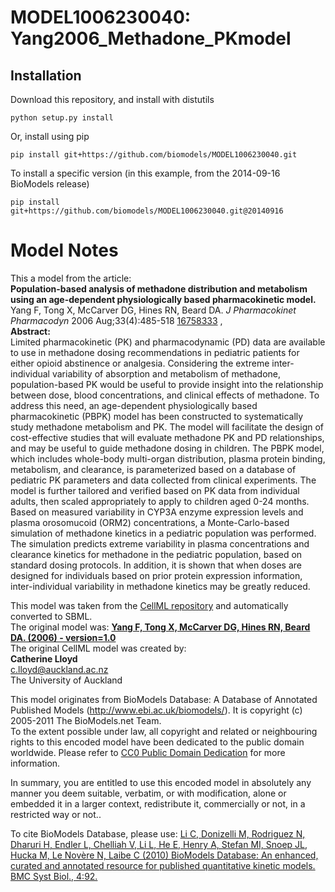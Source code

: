 # MODEL1006230040: Yang2006_Methadone_PKmodel

## Installation

Download this repository, and install with distutils

`python setup.py install`

Or, install using pip

`pip install git+https://github.com/biomodels/MODEL1006230040.git`

To install a specific version (in this example, from the 2014-09-16 BioModels release)

`pip install git+https://github.com/biomodels/MODEL1006230040.git@20140916`


# Model Notes


This a model from the article:  
**Population-based analysis of methadone distribution and metabolism using an age-dependent physiologically based pharmacokinetic model.**   
Yang F, Tong X, McCarver DG, Hines RN, Beard DA. _J Pharmacokinet Pharmacodyn_
2006 Aug;33(4):485-518 [16758333](http://www.ncbi.nlm.nih.gov/pubmed/16758333)
,  
**Abstract:**   
Limited pharmacokinetic (PK) and pharmacodynamic (PD) data are available to
use in methadone dosing recommendations in pediatric patients for either
opioid abstinence or analgesia. Considering the extreme inter-individual
variability of absorption and metabolism of methadone, population-based PK
would be useful to provide insight into the relationship between dose, blood
concentrations, and clinical effects of methadone. To address this need, an
age-dependent physiologically based pharmacokinetic (PBPK) model has been
constructed to systematically study methadone metabolism and PK. The model
will facilitate the design of cost-effective studies that will evaluate
methadone PK and PD relationships, and may be useful to guide methadone dosing
in children. The PBPK model, which includes whole-body multi-organ
distribution, plasma protein binding, metabolism, and clearance, is
parameterized based on a database of pediatric PK parameters and data
collected from clinical experiments. The model is further tailored and
verified based on PK data from individual adults, then scaled appropriately to
apply to children aged 0-24 months. Based on measured variability in CYP3A
enzyme expression levels and plasma orosomucoid (ORM2) concentrations, a
Monte-Carlo-based simulation of methadone kinetics in a pediatric population
was performed. The simulation predicts extreme variability in plasma
concentrations and clearance kinetics for methadone in the pediatric
population, based on standard dosing protocols. In addition, it is shown that
when doses are designed for individuals based on prior protein expression
information, inter-individual variability in methadone kinetics may be greatly
reduced.

This model was taken from the [CellML
repository](http://www.cellml.org/models) and automatically converted to SBML.  
The original model was: [ **Yang F, Tong X, McCarver DG, Hines RN, Beard DA.
(2006) - version=1.0**
](http://models.cellml.org/exposure/c7e702135fe100ec03a7ec66adcc98f5)  
The original CellML model was created by:  
**Catherine Lloyd**   
c.lloyd@auckland.ac.nz  
The University of Auckland  

This model originates from BioModels Database: A Database of Annotated
Published Models (http://www.ebi.ac.uk/biomodels/). It is copyright (c)
2005-2011 The BioModels.net Team.  
To the extent possible under law, all copyright and related or neighbouring
rights to this encoded model have been dedicated to the public domain
worldwide. Please refer to [CC0 Public Domain
Dedication](http://creativecommons.org/publicdomain/zero/1.0/) for more
information.

In summary, you are entitled to use this encoded model in absolutely any
manner you deem suitable, verbatim, or with modification, alone or embedded it
in a larger context, redistribute it, commercially or not, in a restricted way
or not..  
  
To cite BioModels Database, please use: [Li C, Donizelli M, Rodriguez N,
Dharuri H, Endler L, Chelliah V, Li L, He E, Henry A, Stefan MI, Snoep JL,
Hucka M, Le Novère N, Laibe C (2010) BioModels Database: An enhanced, curated
and annotated resource for published quantitative kinetic models. BMC Syst
Biol., 4:92.](http://www.ncbi.nlm.nih.gov/pubmed/20587024)


